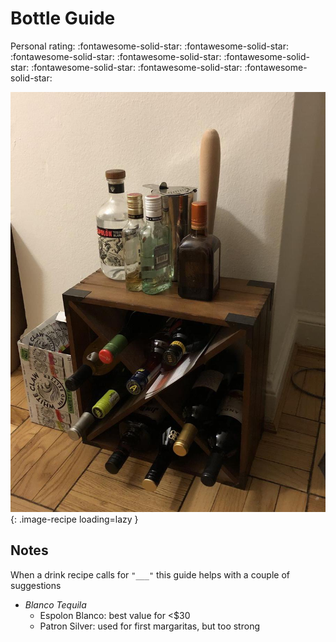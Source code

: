 # Bottle Guide

<!-- {cts} rating=5; (User can specify rating on scale of 1-5) -->
Personal rating: :fontawesome-solid-star: :fontawesome-solid-star: :fontawesome-solid-star: :fontawesome-solid-star: :fontawesome-solid-star: :fontawesome-solid-star: :fontawesome-solid-star: :fontawesome-solid-star:
<!-- {cte} -->

<!-- {cts} name_image=_bottle_guide.jpeg; (User can specify image name) -->
![_bottle_guide.jpeg](./_bottle_guide.jpeg){: .image-recipe loading=lazy }
<!-- {cte} -->

## Notes

When a drink recipe calls for `"___"` this guide helps with a couple of suggestions

* *Blanco Tequila*
    * Espolon Blanco: best value for <$30
    * Patron Silver: used for first margaritas, but too strong
